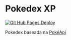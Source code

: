 # Pokedex XP

[![Git Hub Pages Deploy](https://github.com/L5-Team/Pokedex/actions/workflows/main.yml/badge.svg)](https://github.com/L5-Team/Pokedex/actions/workflows/main.yml)

Pokedex baseada na [PokéApi](https://pokeapi.co/)

